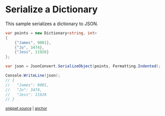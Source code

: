 # Serialize a Dictionary

This sample serializes a dictionary to JSON.

<!-- snippet: SerializeDictionary -->
<a id='snippet-serializedictionary'></a>
```cs
var points = new Dictionary<string, int>
{
    {"James", 9001},
    {"Jo", 3474},
    {"Jess", 11926}
};

var json = JsonConvert.SerializeObject(points, Formatting.Indented);

Console.WriteLine(json);
// {
//   "James": 9001,
//   "Jo": 3474,
//   "Jess": 11926
// }
```
<sup><a href='/src/ArgonTests/Documentation/Samples/Serializer/SerializeDictionary.cs#L10-L28' title='Snippet source file'>snippet source</a> | <a href='#snippet-serializedictionary' title='Start of snippet'>anchor</a></sup>
<!-- endSnippet -->
